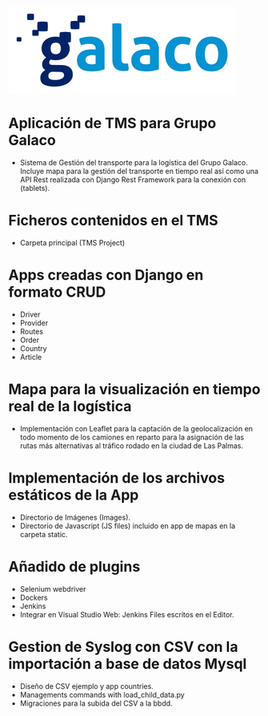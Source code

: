 ![Este es el logotipo de Galaco](/images/logogalaco.png)
	
# Aplicación de TMS para Grupo Galaco 
- Sistema de Gestión del transporte para la logística del Grupo Galaco.
Incluye mapa para la gestión del transporte en tiempo real así como 
una API Rest realizada con Django Rest Framework para la conexión con
(tablets).

# Ficheros contenidos en el TMS
- Carpeta principal (TMS Project)

# Apps creadas con Django en formato CRUD
- Driver
- Provider
- Routes
- Order
- Country
- Article

# Mapa para la visualización en tiempo real de la logística
- Implementación con Leaflet para la captación de la geolocalización en todo momento
de los camiones en reparto para la asignación de las rutas más alternativas al tráfico 
rodado en la ciudad de Las Palmas.

# Implementación de los archivos estáticos de la App
- Directorio de Imágenes (Images).
- Directorio de Javascript (JS files) incluido en app de mapas en la carpeta static.

# Añadido de plugins
- Selenium webdriver 
- Dockers
- Jenkins
- Integrar en Visual Studio Web: Jenkins Files escritos en el Editor.

# Gestion de Syslog con CSV con la importación a base de datos Mysql

- Diseño de CSV ejemplo y app countries.
- Managements commands with load_child_data.py
- Migraciones para la subida del CSV a la bbdd.
